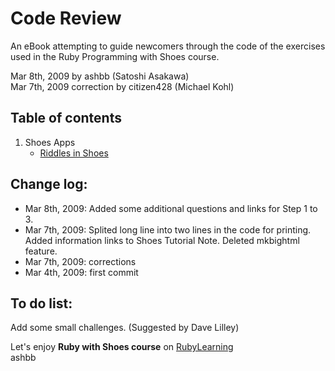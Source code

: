 Code Review
===========
An eBook attempting to guide newcomers through the code of the exercises used in the Ruby Programming with Shoes course.

Mar 8th, 2009 by ashbb (Satoshi Asakawa) <br>
Mar 7th, 2009 correction by citizen428 (Michael Kohl)

Table of contents
-----------------
1. Shoes Apps
	- [Riddles in Shoes](http://github.com/ashbb/code_review/tree/master/md/00101_Riddles_in_Shoes.md)

Change log:
-----------
- Mar 8th, 2009: Added some additional questions and links for Step 1 to 3.
- Mar 7th, 2009: Splited long line into two lines in the code for printing. Added information links to Shoes Tutorial Note. Deleted mkbightml feature.
- Mar 7th, 2009: corrections
- Mar 4th, 2009: first commit

To do list:
-----------
Add some small challenges. (Suggested by Dave Lilley)

Let's enjoy **Ruby with Shoes course** on [RubyLearning](http://www.rubylearning.org/)<br>
ashbb

